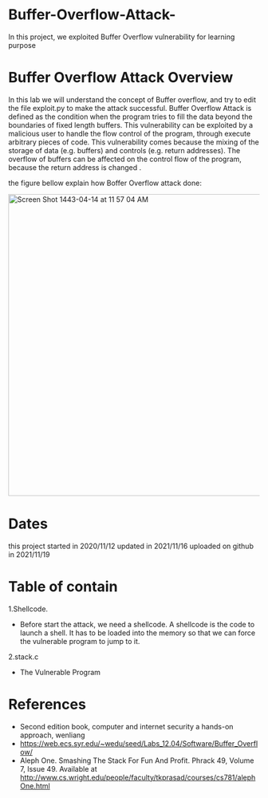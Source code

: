 # Buffer-Overflow-Attack-
In this project, we exploited Buffer Overflow vulnerability for learning purpose 


# Buffer Overflow Attack Overview
In this lab we will understand the concept of Buffer overflow, and try to edit the file exploit.py to make the attack successful. Buffer Overflow Attack is defined as the condition when the program tries to fill the data beyond the boundaries of fixed length buffers. This vulnerability can be exploited by a malicious user to handle the flow control of the program, through execute arbitrary pieces of code. This vulnerability comes because the mixing of the storage of data (e.g. buffers) and controls (e.g. return addresses). The overflow of buffers can be affected on the control flow of the program, because the return address is changed .

the figure bellow explain how Boffer Overflow attack done:

<img width="605" alt="Screen Shot 1443-04-14 at 11 57 04 AM" src="https://user-images.githubusercontent.com/52821798/142595432-4c17ac03-ed58-4cf0-af51-29ddebd23b7b.png">

# Dates
this project started in 2020/11/12
updated in 2021/11/16
uploaded on github in 2021/11/19

# Table of contain
1.Shellcode.
- Before start the attack, we need a shellcode. A shellcode is the code to launch a shell. It has to be loaded into the memory so that we can force the vulnerable program to jump to it. 

2.stack.c
- The Vulnerable Program



# References
- Second edition book, computer and internet security a hands-on approach, wenliang
- https://web.ecs.syr.edu/~wedu/seed/Labs_12.04/Software/Buffer_Overflow/
-  Aleph One. Smashing The Stack For Fun And Profit. Phrack 49, Volume 7, Issue 49. Available at http://www.cs.wright.edu/people/faculty/tkprasad/courses/cs781/alephOne.html
